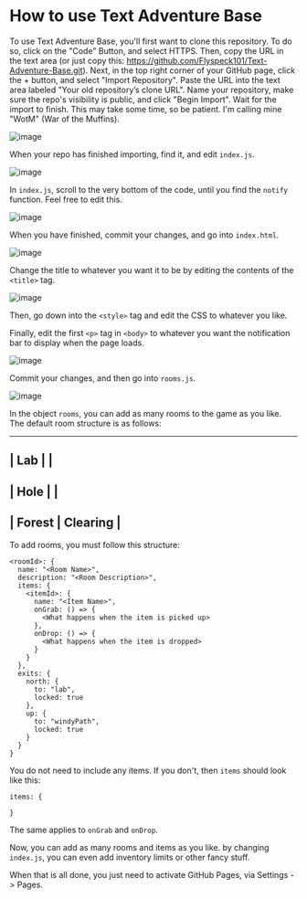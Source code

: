 # How to use Text Adventure Base

To use Text Adventure Base, you'll first want to clone this repository. To do so, click on the "Code" Button, and select HTTPS. Then, copy the URL in the text area (or just copy this: https://github.com/Flyspeck101/Text-Adventure-Base.git). Next, in the top right corner of your GitHub page, click the + button, and select "Import Repository". Paste the URL into the text area labeled "Your old repository’s clone URL". Name your repository, make sure the repo's visibility is public, and click "Begin Import". Wait for the import to finish. This may take some time, so be patient. I'm calling mine "WotM" (War of the Muffins).

![image](https://user-images.githubusercontent.com/74536088/140626196-e24a6056-a860-469f-a37b-169563ceafb3.png)

When your repo has finished importing, find it, and edit `index.js`. 

![image](https://user-images.githubusercontent.com/74536088/140626227-d5bde16b-d669-4711-b6f7-2af1821ac922.png)

In `index.js`, scroll to the very bottom of the code, until you find the `notify` function. Feel free to edit this. 

![image](https://user-images.githubusercontent.com/74536088/140626297-959d4819-d404-4883-95b8-5d6ab81285e5.png)

When you have finished, commit your changes, and go into `index.html`. 

![image](https://user-images.githubusercontent.com/74536088/140626306-92acdb2b-3eb8-4122-9153-2612caa50267.png)

Change the title to whatever you want it to be by editing the contents of the `<title>` tag. 

![image](https://user-images.githubusercontent.com/74536088/140626330-7233fa68-b414-4848-a544-8b8ce52ca0d4.png)

Then, go down into the `<style>` tag and edit the CSS to whatever you like. 

Finally, edit the first `<p>` tag in `<body>` to whatever you want the notification bar to display when the page loads. 

![image](https://user-images.githubusercontent.com/74536088/140626373-93c17f8d-8ba2-487d-8d28-e2863c81270c.png)

Commit your changes, and then go into `rooms.js`. 

![image](https://user-images.githubusercontent.com/74536088/140626393-fb8c39b1-9e4e-49a8-9b46-23df88aeadb5.png)

In the object `rooms`, you can add as many rooms to the game as you like. The default room structure is as follows:

---------------
| Lab |    |
---------------
| Hole |    |
----------------
| Forest | Clearing |
------

To add rooms, you must follow this structure: 

```
<roomId>: {
  name: "<Room Name>",
  description: "<Room Description>",
  items: {
    <itemId>: {
      name: "<Item Name>",
      onGrab: () => {
        <What happens when the item is picked up>
      },
      onDrop: () => { 
        <What happens when the item is dropped>
      }
    }
  },
  exits: {
    north: {
      to: "lab",
      locked: true
    },
    up: {
      to: "windyPath",
      locked: true
    }
  }
}
```
You do not need to include any items. If you don't, then `items` should look like this:
```
items: {

}
```
The same applies to `onGrab` and `onDrop`.

Now, you can add as many rooms and items as you like. by changing `index.js`, you can even add inventory limits or other fancy stuff. 

When that is all done, you just need to activate GitHub Pages, via Settings -> Pages. 
